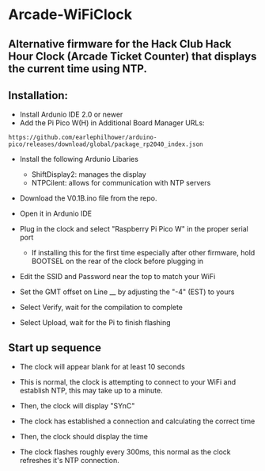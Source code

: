 # Arcade-WiFiClock
## Alternative firmware for the Hack Club Hack Hour Clock (Arcade Ticket Counter) that displays the current time using NTP.

## Installation:

* Install Ardunio IDE 2.0 or newer
* Add the Pi Pico W(H) in Additional Board Manager URLs:

```
https://github.com/earlephilhower/arduino-pico/releases/download/global/package_rp2040_index.json

```

* Install the following Ardunio Libaries 
  - ShiftDisplay2: manages the display
  - NTPCilent: allows for communication with NTP servers

* Download the V0.1B.ino file from the repo.

* Open it in Ardunio IDE

* Plug in the clock and select "Raspberry Pi Pico W" in the proper serial port
  - If installing this for the first time especially after other firmware, hold BOOTSEL on the rear of the clock before plugging in

* Edit the SSID and Password near the top to match your WiFi

* Set the GMT offset on Line __ by adjusting the "-4" (EST) to yours

* Select Verify, wait for the compilation to complete 

* Select Upload, wait for the Pi to finish flashing

## Start up sequence

* The clock will appear blank for at least 10 seconds
 - This is normal, the clock is attempting to connect to your WiFi and establish NTP, this may take up to a minute.

* Then, the clock will display "SYnC"
- The clock has established a connection and calculating the correct time

* Then, the clock should display the time
 - The clock flashes roughly every 300ms, this normal as the clock refreshes it's NTP connection. 




